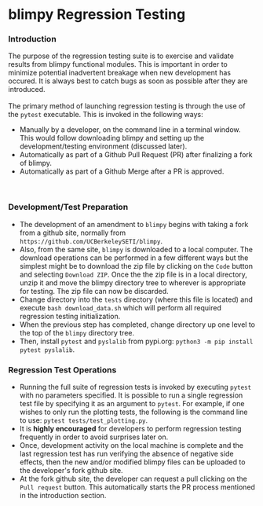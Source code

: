 
blimpy Regression Testing
=============================


### Introduction

The purpose of the regression testing suite is to exercise and validate results from blimpy functional modules.  This is important in order to minimize potential inadvertent breakage when new development has occured. It is always best to catch bugs as soon as possible after they are introduced.
<br><br>
The primary method of launching regression testing is through the use of the `pytest` executable.  This is invoked in the following ways:
* Manually by a developer, on the command line in a terminal window.  This would follow downloading blimpy and setting up the development/testing environment (discussed later). 
* Automatically as part of a Github Pull Request (PR) after finalizing a fork of blimpy.
* Automatically as part of a Github Merge after a PR is approved.
<br>

### Development/Test Preparation

* The development of an amendment to `blimpy` begins with taking a fork from a github site, normally from `https://github.com/UCBerkeleySETI/blimpy`.
* Also, from the same site, `blimpy` is downloaded to a local computer.  The download operations can be performed in a few different ways but the simplest might be to download the zip file by clicking on the `Code` button and selecting `Download ZIP`.  Once the the zip file is in a local directory, unzip it and move the blimpy directory tree to wherever is appropriate for testing.  The zip file can now be discarded.
* Change directory into the `tests` directory (where this file is located) and execute `bash download_data.sh` which will perform all required regression testing initialization.
* When the previous step has completed, change directory up one level to the top of the `blimpy` directory tree.
* Then, install `pytest` and `pyslalib` from pypi.org: `python3 -m pip install pytest pyslalib`.

### Regression Test Operations

* Running the full suite of regression tests is invoked by executing `pytest` with no parameters specified.  It is possible to run a single regression test file by specifying it as an argument to `pytest`.  For example, if one wishes to only run the plotting tests, the following is the command line to use: `pytest tests/test_plotting.py`.
* It is **highly encouraged** for developers to perform regression testing frequently in order to avoid surprises later on.
* Once, development activity on the local machine is complete and the last regression test has run verifying the absence of negative side effects, then the new and/or modified blimpy files can be uploaded to the developer's fork github site.
* At the fork github site, the developer can request a pull clicking on the `Pull request` button.  This automatically starts the PR process mentioned in the introduction section.

